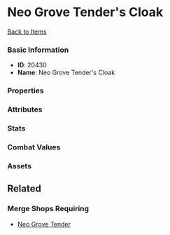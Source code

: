 # Neo Grove Tender's Cloak

<no description available>

[Back to Items](../items.md)

### Basic Information

- **ID**: 20430
- **Name**: Neo Grove Tender&#039;s Cloak

### Properties


### Attributes


### Stats


### Combat Values


### Assets


## Related

### Merge Shops Requiring

- [Neo Grove Tender](../merge-shops/356-neo-grove-tender.md)

